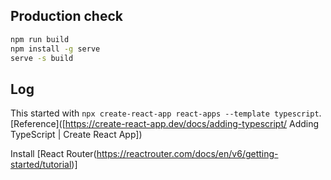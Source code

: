 ## Production check

```bash
npm run build
npm install -g serve
serve -s build
```

## Log

This started with `npx create-react-app react-apps --template typescript`. [Reference]([https://create-react-app.dev/docs/adding-typescript/ Adding TypeScript | Create React App])

Install [React Router(https://reactrouter.com/docs/en/v6/getting-started/tutorial)]